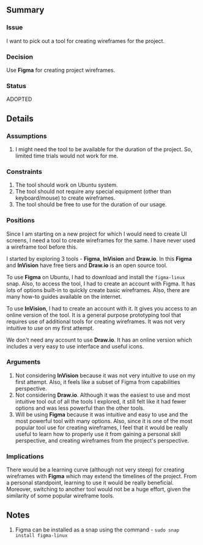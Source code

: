 ## Summary

### Issue

I want to pick out a tool for creating wireframes for the project.

### Decision

Use **Figma** for creating project wireframes.

### Status

ADOPTED

## Details

### Assumptions

1. I might need the tool to be available for the duration of the project. So, limited time trials would not work for
   me.

### Constraints

1. The tool should work on Ubuntu system.
2. The tool should not require any special equipment (other than keyboard/mouse) to create wireframes.
3. The tool should be free to use for the duration of our usage.

### Positions

Since I am starting on a new project for which I would need to create UI screens, I need a tool to create wireframes for
the same. I have never used a wireframe tool before this.

I started by exploring 3 tools - **Figma**, **InVision** and **Draw.io**. In this **Figma** and **InVision** have free
tiers and **Draw.io** is an open source tool.

To use **Figma** on Ubuntu, I had to download and install the `figma-linux` snap. Also, to access the tool, I had to
create an account with Figma. It has lots of options built-in to quickly create basic wireframes. Also, there are many
how-to guides available on the internet.

To use **InVision**, I had to create an account with it. It gives you access to an online version of the tool. It is a
general purpose prototyping tool that requires use of additional tools for creating wireframes. It was not very
intuitive to use on my first attempt.

We don't need any account to use **Draw.io**. It has an online version which includes a very easy to use interface and
useful icons.

### Arguments

1. Not considering **InVision** because it was not very intuitive to use on my first attempt. Also, it feels like a
   subset of Figma from capabilities perspective.
2. Not considering **Draw.io**. Although it was the easiest to use and most intuitive tool out of all the tools I
   explored, it still felt like it had fewer options and was less powerful than the other tools.
3. Will be using **Figma** because it was intuitive and easy to use and the most powerful tool with many options. Also,
   since it is one of the most popular tool use for creating wireframes, I feel that it would be really useful to learn
   how to properly use it from gaining a personal skill perspective, and creating wireframes from the project's
   perspective.

### Implications

There would be a learning curve (although not very steep) for creating wireframes with **Figma** which may extend the
timelines of the project. From a personal standpoint, learning to use it would be really beneficial. Moreover, switching
to another tool would not be a huge effort, given the similarity of some popular wireframe tools.

## Notes

1. Figma can be installed as a snap using the command - `sudo snap install figma-linux`
